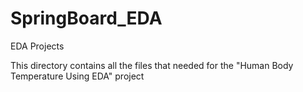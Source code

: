 # SpringBoard_EDA
EDA Projects

This directory contains all the files that needed for the "Human Body Temperature Using EDA" project 
